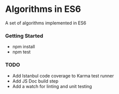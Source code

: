 # Algorithms in ES6

A set of algorithms implemented in ES6

### Getting Started

- npm install
- npm test


### TODO

- Add Istanbul code coverage to Karma test runner
- Add JS Doc build step
- Add a watch for linting and unit testing
